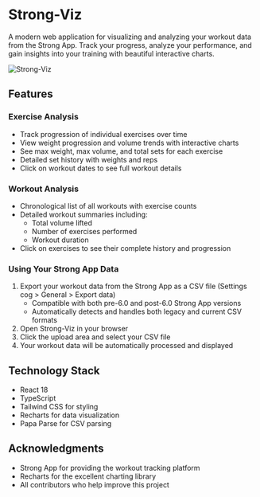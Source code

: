 # Strong-Viz

A modern web application for visualizing and analyzing your workout data from the Strong App. Track your progress, analyze your performance, and gain insights into your training with beautiful interactive charts.

![Strong-Viz](screenshot.png)

## Features

### Exercise Analysis

- Track progression of individual exercises over time
- View weight progression and volume trends with interactive charts
- See max weight, max volume, and total sets for each exercise
- Detailed set history with weights and reps
- Click on workout dates to see full workout details

### Workout Analysis

- Chronological list of all workouts with exercise counts
- Detailed workout summaries including:
  - Total volume lifted
  - Number of exercises performed
  - Workout duration
- Click on exercises to see their complete history and progression

### Using Your Strong App Data

1. Export your workout data from the Strong App as a CSV file (Settings cog > General > Export data)
   - Compatible with both pre-6.0 and post-6.0 Strong App versions
   - Automatically detects and handles both legacy and current CSV formats
2. Open Strong-Viz in your browser
3. Click the upload area and select your CSV file
4. Your workout data will be automatically processed and displayed

## Technology Stack

- React 18
- TypeScript
- Tailwind CSS for styling
- Recharts for data visualization
- Papa Parse for CSV parsing

## Acknowledgments

- Strong App for providing the workout tracking platform
- Recharts for the excellent charting library
- All contributors who help improve this project
